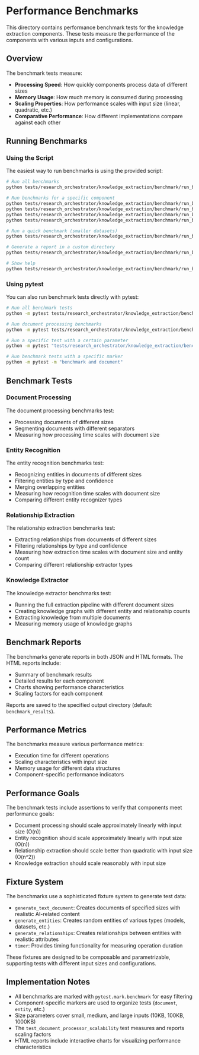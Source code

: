 # Performance Benchmarks

This directory contains performance benchmark tests for the knowledge extraction components. These tests measure the performance of the components with various inputs and configurations.

## Overview

The benchmark tests measure:

- **Processing Speed**: How quickly components process data of different sizes
- **Memory Usage**: How much memory is consumed during processing
- **Scaling Properties**: How performance scales with input size (linear, quadratic, etc.)
- **Comparative Performance**: How different implementations compare against each other

## Running Benchmarks

### Using the Script

The easiest way to run benchmarks is using the provided script:

```bash
# Run all benchmarks
python tests/research_orchestrator/knowledge_extraction/benchmark/run_benchmarks.py

# Run benchmarks for a specific component
python tests/research_orchestrator/knowledge_extraction/benchmark/run_benchmarks.py -c document
python tests/research_orchestrator/knowledge_extraction/benchmark/run_benchmarks.py -c entity
python tests/research_orchestrator/knowledge_extraction/benchmark/run_benchmarks.py -c relationship
python tests/research_orchestrator/knowledge_extraction/benchmark/run_benchmarks.py -c knowledge_graph

# Run a quick benchmark (smaller datasets)
python tests/research_orchestrator/knowledge_extraction/benchmark/run_benchmarks.py -q

# Generate a report in a custom directory
python tests/research_orchestrator/knowledge_extraction/benchmark/run_benchmarks.py -o benchmark_results

# Show help
python tests/research_orchestrator/knowledge_extraction/benchmark/run_benchmarks.py -h
```

### Using pytest

You can also run benchmark tests directly with pytest:

```bash
# Run all benchmark tests
python -m pytest tests/research_orchestrator/knowledge_extraction/benchmark/

# Run document processing benchmarks
python -m pytest tests/research_orchestrator/knowledge_extraction/benchmark/test_document_processing_performance.py

# Run a specific test with a certain parameter
python -m pytest "tests/research_orchestrator/knowledge_extraction/benchmark/test_document_processing_performance.py::test_text_processor_performance[10]"

# Run benchmark tests with a specific marker
python -m pytest -m "benchmark and document"
```

## Benchmark Tests

### Document Processing

The document processing benchmarks test:
- Processing documents of different sizes
- Segmenting documents with different separators
- Measuring how processing time scales with document size

### Entity Recognition

The entity recognition benchmarks test:
- Recognizing entities in documents of different sizes
- Filtering entities by type and confidence
- Merging overlapping entities
- Measuring how recognition time scales with document size
- Comparing different entity recognizer types

### Relationship Extraction

The relationship extraction benchmarks test:
- Extracting relationships from documents of different sizes
- Filtering relationships by type and confidence
- Measuring how extraction time scales with document size and entity count
- Comparing different relationship extractor types

### Knowledge Extractor

The knowledge extractor benchmarks test:
- Running the full extraction pipeline with different document sizes
- Creating knowledge graphs with different entity and relationship counts
- Extracting knowledge from multiple documents
- Measuring memory usage of knowledge graphs

## Benchmark Reports

The benchmarks generate reports in both JSON and HTML formats. The HTML reports include:
- Summary of benchmark results
- Detailed results for each component
- Charts showing performance characteristics
- Scaling factors for each component

Reports are saved to the specified output directory (default: `benchmark_results`).

## Performance Metrics

The benchmarks measure various performance metrics:
- Execution time for different operations
- Scaling characteristics with input size
- Memory usage for different data structures
- Component-specific performance indicators

## Performance Goals

The benchmark tests include assertions to verify that components meet performance goals:
- Document processing should scale approximately linearly with input size (O(n))
- Entity recognition should scale approximately linearly with input size (O(n))
- Relationship extraction should scale better than quadratic with input size (O(n^2))
- Knowledge extraction should scale reasonably with input size

## Fixture System

The benchmarks use a sophisticated fixture system to generate test data:

- `generate_text_document`: Creates documents of specified sizes with realistic AI-related content
- `generate_entities`: Creates random entities of various types (models, datasets, etc.)
- `generate_relationships`: Creates relationships between entities with realistic attributes
- `timer`: Provides timing functionality for measuring operation duration

These fixtures are designed to be composable and parametrizable, supporting tests with different input sizes and configurations.

## Implementation Notes

- All benchmarks are marked with `pytest.mark.benchmark` for easy filtering
- Component-specific markers are used to organize tests (`document`, `entity`, etc.)
- Size parameters cover small, medium, and large inputs (10KB, 100KB, 1000KB)
- The `test_document_processor_scalability` test measures and reports scaling factors
- HTML reports include interactive charts for visualizing performance characteristics